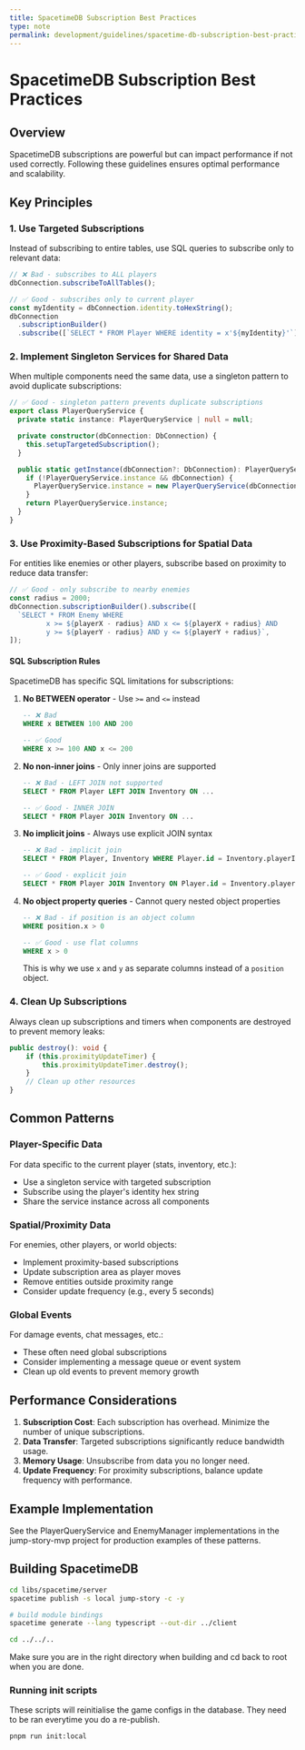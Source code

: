 ```yaml
---
title: SpacetimeDB Subscription Best Practices
type: note
permalink: development/guidelines/spacetime-db-subscription-best-practices
---
```


# SpacetimeDB Subscription Best Practices

## Overview

SpacetimeDB subscriptions are powerful but can impact performance if not used correctly. Following these guidelines ensures optimal performance and scalability.

## Key Principles

### 1. Use Targeted Subscriptions

Instead of subscribing to entire tables, use SQL queries to subscribe only to relevant data:

```typescript
// ❌ Bad - subscribes to ALL players
dbConnection.subscribeToAllTables();

// ✅ Good - subscribes only to current player
const myIdentity = dbConnection.identity.toHexString();
dbConnection
  .subscriptionBuilder()
  .subscribe([`SELECT * FROM Player WHERE identity = x'${myIdentity}'`]);
```

### 2. Implement Singleton Services for Shared Data

When multiple components need the same data, use a singleton pattern to avoid duplicate subscriptions:

```typescript
// ✅ Good - singleton pattern prevents duplicate subscriptions
export class PlayerQueryService {
  private static instance: PlayerQueryService | null = null;

  private constructor(dbConnection: DbConnection) {
    this.setupTargetedSubscription();
  }

  public static getInstance(dbConnection?: DbConnection): PlayerQueryService | null {
    if (!PlayerQueryService.instance && dbConnection) {
      PlayerQueryService.instance = new PlayerQueryService(dbConnection);
    }
    return PlayerQueryService.instance;
  }
}
```

### 3. Use Proximity-Based Subscriptions for Spatial Data

For entities like enemies or other players, subscribe based on proximity to reduce data transfer:

```typescript
// ✅ Good - only subscribe to nearby enemies
const radius = 2000;
dbConnection.subscriptionBuilder().subscribe([
  `SELECT * FROM Enemy WHERE 
         x >= ${playerX - radius} AND x <= ${playerX + radius} AND 
         y >= ${playerY - radius} AND y <= ${playerY + radius}`,
]);
```

#### SQL Subscription Rules

SpacetimeDB has specific SQL limitations for subscriptions:

1. **No BETWEEN operator** - Use `>=` and `<=` instead

   ```sql
   -- ❌ Bad
   WHERE x BETWEEN 100 AND 200

   -- ✅ Good
   WHERE x >= 100 AND x <= 200
   ```

2. **No non-inner joins** - Only inner joins are supported

   ```sql
   -- ❌ Bad - LEFT JOIN not supported
   SELECT * FROM Player LEFT JOIN Inventory ON ...

   -- ✅ Good - INNER JOIN
   SELECT * FROM Player JOIN Inventory ON ...
   ```

3. **No implicit joins** - Always use explicit JOIN syntax

   ```sql
   -- ❌ Bad - implicit join
   SELECT * FROM Player, Inventory WHERE Player.id = Inventory.playerId

   -- ✅ Good - explicit join
   SELECT * FROM Player JOIN Inventory ON Player.id = Inventory.playerId
   ```

4. **No object property queries** - Cannot query nested object properties

   ```sql
   -- ❌ Bad - if position is an object column
   WHERE position.x > 0

   -- ✅ Good - use flat columns
   WHERE x > 0
   ```

   This is why we use `x` and `y` as separate columns instead of a `position` object.

### 4. Clean Up Subscriptions

Always clean up subscriptions and timers when components are destroyed to prevent memory leaks:

```typescript
public destroy(): void {
    if (this.proximityUpdateTimer) {
        this.proximityUpdateTimer.destroy();
    }
    // Clean up other resources
}
```

## Common Patterns

### Player-Specific Data

For data specific to the current player (stats, inventory, etc.):

- Use a singleton service with targeted subscription
- Subscribe using the player's identity hex string
- Share the service instance across all components

### Spatial/Proximity Data

For enemies, other players, or world objects:

- Implement proximity-based subscriptions
- Update subscription area as player moves
- Remove entities outside proximity range
- Consider update frequency (e.g., every 5 seconds)

### Global Events

For damage events, chat messages, etc.:

- These often need global subscriptions
- Consider implementing a message queue or event system
- Clean up old events to prevent memory growth

## Performance Considerations

1. **Subscription Cost**: Each subscription has overhead. Minimize the number of unique subscriptions.
2. **Data Transfer**: Targeted subscriptions significantly reduce bandwidth usage.
3. **Memory Usage**: Unsubscribe from data you no longer need.
4. **Update Frequency**: For proximity subscriptions, balance update frequency with performance.

## Example Implementation

See the PlayerQueryService and EnemyManager implementations in the jump-story-mvp project for production examples of these patterns.

## Building SpacetimeDB

```bash
cd libs/spacetime/server
spacetime publish -s local jump-story -c -y

# build module bindings
spacetime generate --lang typescript --out-dir ../client

cd ../../..
```

Make sure you are in the right directory when building and cd back to root when you are done.

### Running init scripts

These scripts will reinitialise the game configs in the database. They need to be ran everytime you do a re-publish.

```bash
pnpm run init:local
```
